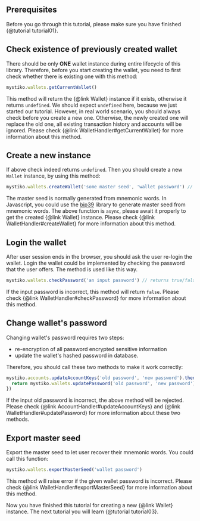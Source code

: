 ## Prerequisites
Before you go through this tutorial, please make sure you have finished {@tutorial tutorial01}.

## Check existence of previously created wallet
There should be only **ONE** wallet instance during entire lifecycle of this library. Therefore, before you start creating
the wallet, you need to first check whether there is existing one with this method:

```javascript
mystiko.wallets.getCurrentWallet()
```

This method will return the {@link Wallet} instance if it exists, otherwise it returns `undefined`. We should expect `undefined`
here, because we just started our tutorial. However, in real world scenario, you should always check before you create
a new one. Otherwise, the newly created one will replace the old one, all existing transaction history and accounts will
be ignored. Please check {@link WalletHandler#getCurrentWallet} for more information about this method.

## Create a new instance
If above check indeed returns `undefined`. Then you should create a new `Wallet` instance, by using this method:

```javascript
mystiko.wallets.createWallet('some master seed', 'wallet password') // returns Promise<Wallet>
```
The master seed is normally generated from mnemonic words. In Javascript, you could use the [bip39](https://github.com/bitcoinjs/bip39)
library to generate master seed from mnemonic words. The above function is `async`, please await it properly to get the
created {@link Wallet} instance. Please check {@link WalletHandler#createWallet} for more information about this method.

## Login the wallet
After user session ends in the browser, you should ask the user re-login the wallet. Login the wallet could be implemented
by checking the password that the user offers. The method is used like this way.

```javascript
mystiko.wallets.checkPassword('an input password') // returns true/false
```

If the input password is incorrect, this method will return `false`.
Please check {@link WalletHandler#checkPassword} for more information about this method.

## Change wallet's password
Changing wallet's password requires two steps:
* re-encryption of all password encrypted sensitive information
* update the wallet's hashed password in database.

Therefore, you should call these two methods to make it work correctly:

```javascript
mystiko.accounts.updateAccountKeys('old password', 'new password').then(() => {
  return mystiko.wallets.updatePassword('old password', 'new password')
})
```

If the input old password is incorrect, the above method will be rejected.
Please check {@link AccountHandler#updateAccountKeys} and {@link WalletHandler#updatePassword}
for more information about these two methods.

## Export master seed
Export the master seed to let user recover their mnemonic words. You could call this function:

```javascript
mystiko.wallets.exportMasterSeed('wallet password')
```

This method will raise error if the given wallet password is incorrect.
Please check {@link WalletHandler#exportMasterSeed} for more information about this method.

Now you have finished this tutorial for creating a new {@link Wallet} instance. The next tutorial you will learn
{@tutorial tutorial03}.
